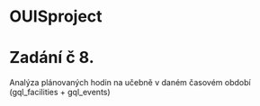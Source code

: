 # OUISproject

# Zadání č 8. 
Analýza plánovaných hodin na učebně v daném časovém období (gql_facilities + gql_events)
